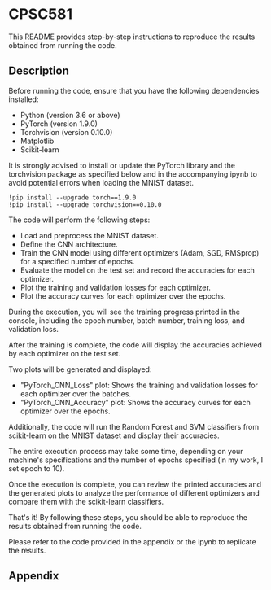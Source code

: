 # CPSC581
This README provides step-by-step instructions to reproduce the results obtained from running the code.

## Description
Before running the code, ensure that you have the following dependencies installed:

- Python (version 3.6 or above)
- PyTorch (version 1.9.0)
- Torchvision (version 0.10.0)
- Matplotlib
- Scikit-learn

It is strongly advised to install or update the PyTorch library and the torchvision package as specified below and in the accompanying ipynb to avoid potential errors when loading the MNIST dataset.
```
!pip install --upgrade torch==1.9.0
!pip install --upgrade torchvision==0.10.0
```

The code will perform the following steps:
   - Load and preprocess the MNIST dataset.
   - Define the CNN architecture.
   - Train the CNN model using different optimizers (Adam, SGD, RMSprop) for a specified number of epochs.
   - Evaluate the model on the test set and record the accuracies for each optimizer.
   - Plot the training and validation losses for each optimizer.
   - Plot the accuracy curves for each optimizer over the epochs.

During the execution, you will see the training progress printed in the console, including the epoch number, batch number, training loss, and validation loss.

After the training is complete, the code will display the accuracies achieved by each optimizer on the test set.

Two plots will be generated and displayed:
   - "PyTorch_CNN_Loss" plot: Shows the training and validation losses for each optimizer over the batches.
   - "PyTorch_CNN_Accuracy" plot: Shows the accuracy curves for each optimizer over the epochs.

Additionally, the code will run the Random Forest and SVM classifiers from scikit-learn on the MNIST dataset and display their accuracies.

The entire execution process may take some time, depending on your machine's specifications and the number of epochs specified (in my work, I set epoch to 10).

Once the execution is complete, you can review the printed accuracies and the generated plots to analyze the performance of different optimizers and compare them with the scikit-learn classifiers.

That's it! By following these steps, you should be able to reproduce the results obtained from running the code.

Please refer to the code provided in the appendix or the ipynb to replicate the results.

## Appendix
```

```
